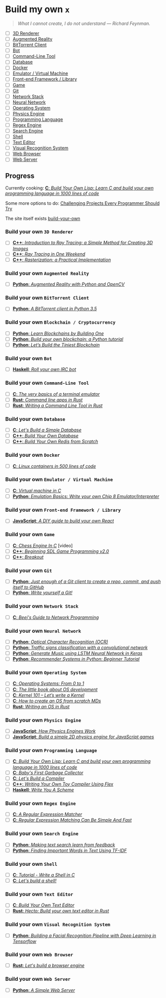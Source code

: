 # Build my own `x`

> *What I cannot create, I do not understand — Richard Feynman.*

- [ ] [3D Renderer](#build-your-own-3d-renderer)
- [ ] [Augmented Reality](#build-your-own-augmented-reality)
- [ ] [BitTorrent Client](#build-your-own-bittorrent-client)
- [ ] [Bot](#build-your-own-bot)
- [ ] [Command-Line Tool](#build-your-own-command-line-tool)
- [ ] [Database](#build-your-own-database)
- [ ] [Docker](#build-your-own-docker)
- [ ] [Emulator / Virtual Machine](#build-your-own-emulator--virtual-machine)
- [ ] [Front-end Framework / Library](#build-your-own-front-end-framework--library)
- [ ] [Game](#build-your-own-game)
- [ ] [Git](#build-your-own-git)
- [ ] [Network Stack](#build-your-own-network-stack)
- [ ] [Neural Network](#build-your-own-neural-network)
- [ ] [Operating System](#build-your-own-operating-system)
- [ ] [Physics Engine](#build-your-own-physics-engine)
- [ ] [Programming Language](#build-your-own-programming-language)
- [ ] [Regex Engine](#build-your-own-regex-engine)
- [ ] [Search Engine](#build-your-own-search-engine)
- [ ] [Shell](#build-your-own-shell)
- [ ] [Text Editor](#build-your-own-text-editor)
- [ ] [Visual Recognition System](#build-your-own-visual-recognition-system)
- [ ] [Web Browser](#build-your-own-web-browser)
- [ ] [Web Server](#build-your-own-web-server)

## Progress

Currently cooking: [**C**: *Build Your Own Lisp: Learn C and build your own programming language in 1000 lines of code*](http://www.buildyourownlisp.com/)

Some more options to do: [Challenging Projects Every Programmer Should Try](https://austinhenley.com/blog/challengingprojects.html)

The site itself exists [build-your-own](https://build-your-own.org/)

### Build your own `3D Renderer`

- [ ] [**C++**: *Introduction to Ray Tracing: a Simple Method for Creating 3D Images*](https://www.scratchapixel.com/lessons/3d-basic-rendering/introduction-to-ray-tracing/how-does-it-work)
- [ ] [**C++**: *Ray Tracing in One Weekend*](https://raytracing.github.io/books/RayTracingInOneWeekend.html)
- [ ] [**C++**: *Rasterization: a Practical Implementation*](https://www.scratchapixel.com/lessons/3d-basic-rendering/rasterization-practical-implementation/overview-rasterization-algorithm)

### Build your own `Augmented Reality`

- [ ] [**Python**: *Augmented Reality with Python and OpenCV*](https://bitesofcode.wordpress.com/2017/09/12/augmented-reality-with-python-and-opencv-part-1/)

### Build your own `BitTorrent Client`

- [ ] [**Python**: *A BitTorrent client in Python 3.5*](http://markuseliasson.se/article/bittorrent-in-python/)

### Build your own `Blockchain / Cryptocurrency`

- [ ] [**Python**: *Learn Blockchains by Building One*](https://hackernoon.com/learn-blockchains-by-building-one-117428612f46)
- [ ] [**Python**: *Build your own blockchain: a Python tutorial*](http://ecomunsing.com/build-your-own-blockchain)
- [ ] [**Python**: *Let’s Build the Tiniest Blockchain*](https://medium.com/crypto-currently/lets-build-the-tiniest-blockchain-e70965a248b)

### Build your own `Bot`

- [ ] [**Haskell**: *Roll your own IRC bot*](https://wiki.haskell.org/Roll_your_own_IRC_bot)

### Build your own `Command-Line Tool`

- [ ] [**C**: *The very basics of a terminal emulator*](https://www.uninformativ.de/blog/postings/2018-02-24/0/POSTING-en.html)
- [ ] [**Rust**: *Command line apps in Rust*](https://rust-cli.github.io/book/index.html)
- [ ] [**Rust**: *Writing a Command Line Tool in Rust*](https://mattgathu.github.io/2017/08/29/writing-cli-app-rust.html)

### Build your own `Database`

- [ ] [**C**: *Let's Build a Simple Database*](https://cstack.github.io/db_tutorial/)
- [ ] [**C++**: *Build Your Own Database*](https://build-your-own.org/database/)
- [ ] [**C++**: *Build Your Own Redis from Scratch*](https://build-your-own.org/redis)

### Build your own `Docker`

- [ ] [**C**: *Linux containers in 500 lines of code*](https://blog.lizzie.io/linux-containers-in-500-loc.html)

### Build your own `Emulator / Virtual Machine`

- [ ] [**C**: *Virtual machine in C*](http://web.archive.org/web/20200121100942/https://blog.felixangell.com/virtual-machine-in-c/)
- [ ] [**Python**: *Emulation Basics: Write your own Chip 8 Emulator/Interpreter*](http://omokute.blogspot.com.br/2012/06/emulation-basics-write-your-own-chip-8.html)

### Build your own `Front-end Framework / Library`

- [ ] [**JavaScript**: *A DIY guide to build your own React*](https://github.com/hexacta/didact)

### Build your own `Game`

- [ ] [**C**: *Chess Engine In C*](https://www.youtube.com/playlist?list=PLZ1QII7yudbc-Ky058TEaOstZHVbT-2hg) [video]
- [ ] [**C++**: *Beginning SDL Game Programming v2.0*](http://lazyfoo.net/tutorials/SDL/)
- [ ] [**C++**: *Breakout*](https://learnopengl.com/In-Practice/2D-Game/Breakout)

### Build your own `Git`

- [ ] [**Python**: *Just enough of a Git client to create a repo, commit, and push itself to GitHub*](https://benhoyt.com/writings/pygit/)
- [ ] [**Python**: *Write yourself a Git!*](https://wyag.thb.lt/)

### Build your own `Network Stack`

- [ ] [**C**: *Beej's Guide to Network Programming*](http://beej.us/guide/bgnet/)

### Build your own `Neural Network`

- [ ] [**Python**: *Optical Character Recognition (OCR)*](http://aosabook.org/en/500L/optical-character-recognition-ocr.html)
- [ ] [**Python**: *Traffic signs classification with a convolutional network*](https://navoshta.com/traffic-signs-classification/)
- [ ] [**Python**: *Generate Music using LSTM Neural Network in Keras*](https://towardsdatascience.com/how-to-generate-music-using-a-lstm-neural-network-in-keras-68786834d4c5)
- [ ] [**Python**: *Recommender Systems in Python: Beginner Tutorial*](https://www.datacamp.com/community/tutorials/recommender-systems-python)

### Build your own `Operating System`

- [ ] [**C**: *Operating Systems: From 0 to 1*](https://tuhdo.github.io/os01/)
- [ ] [**C**: *The little book about OS development*](https://littleosbook.github.io/)
- [ ] [**C**: *Kernel 101 – Let’s write a Kernel*](https://arjunsreedharan.org/post/82710718100/kernel-101-lets-write-a-kernel)
- [ ] [**C**: *How to create an OS from scratch MDs*](https://github.com/cfenollosa/os-tutorial)
- [ ] [**Rust**: *Writing an OS in Rust*](https://os.phil-opp.com/)

### Build your own `Physics Engine`

- [ ] [**JavaScript**: *How Physics Engines Work*](http://buildnewgames.com/gamephysics/)
- [ ] [**JavaScript**: *Build a simple 2D physics engine for JavaScript games*](https://www.ibm.com/developerworks/library/wa-build2dphysicsengine/index.html)

### Build your own `Programming Language`

- [ ] [**C**: *Build Your Own Lisp: Learn C and build your own programming language in 1000 lines of code*](http://www.buildyourownlisp.com/)
- [ ] [**C**: *Baby's First Garbage Collector*](http://journal.stuffwithstuff.com/2013/12/08/babys-first-garbage-collector/)
- [ ] [**C**: *Let's Build a Compiler*](https://compilers.iecc.com/crenshaw/)
- [ ] [**C++**: *Writing Your Own Toy Compiler Using Flex*](https://gnuu.org/2009/09/18/writing-your-own-toy-compiler/)
- [ ] [**Haskell**: *Write You A Scheme*](https://www.wespiser.com/writings/wyas/home.html)

### Build your own `Regex Engine`

- [ ] [**C**: *A Regular Expression Matcher*](https://www.cs.princeton.edu/courses/archive/spr09/cos333/beautiful.html)
- [ ] [**C**: *Regular Expression Matching Can Be Simple And Fast*](https://swtch.com/~rsc/regexp/regexp1.html)

### Build your own `Search Engine`

- [ ] [**Python**: *Making text search learn from feedback*](https://medium.com/filament-ai/making-text-search-learn-from-feedback-4fe210fd87b0)
- [ ] [**Python**: *Finding Important Words in Text Using TF-IDF*](https://stevenloria.com/tf-idf/)

### Build your own `Shell`

- [ ] [**C**: *Tutorial - Write a Shell in C*](https://brennan.io/2015/01/16/write-a-shell-in-c/)
- [ ] [**C**: *Let's build a shell!*](https://github.com/kamalmarhubi/shell-workshop)

### Build your own `Text Editor`

- [ ] [**C**: *Build Your Own Text Editor*](https://viewsourcecode.org/snaptoken/kilo/)
- [ ] [**Rust**: *Hecto: Build your own text editor in Rust*](https://www.flenker.blog/hecto/)

### Build your own `Visual Recognition System`

- [ ] [**Python**: *Building a Facial Recognition Pipeline with Deep Learning in Tensorflow*](https://hackernoon.com/building-a-facial-recognition-pipeline-with-deep-learning-in-tensorflow-66e7645015b8)

### Build your own `Web Browser`

- [ ] [**Rust**: *Let's build a browser engine*](https://limpet.net/mbrubeck/2014/08/08/toy-layout-engine-1.html)

### Build your own `Web Server`

- [ ] [**Python**: *A Simple Web Server*](http://aosabook.org/en/500L/a-simple-web-server.html)
